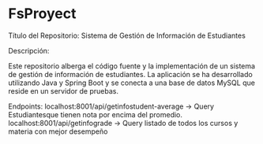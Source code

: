 # FsProyect
Título del Repositorio: Sistema de Gestión de Información de Estudiantes

Descripción:

Este repositorio alberga el código fuente y la implementación de un sistema de gestión de información de estudiantes. La aplicación se ha desarrollado utilizando Java y Spring Boot y se conecta a una base de datos MySQL que reside en un servidor de pruebas.

Endpoints: 
localhost:8001/api/getinfostudent-average -> Query Estudiantesque tienen nota por encima del promedio.
localhost:8001/api/getinfograde -> Query listado de todos los cursos y materia con mejor desempeño
